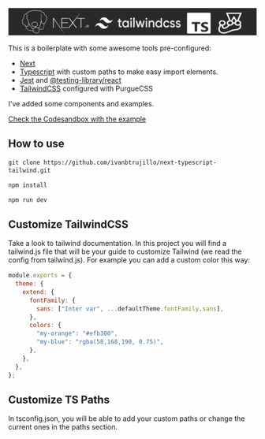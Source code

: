![alt text](./docs/header.svg "Next with super powers")

This is a boilerplate with some awesome tools pre-configured:

- [Next](https://nextjs.org/)
- [Typescript](https://www.typescriptlang.org/index.html) with custom paths to make easy import elements.
- [Jest](https://jestjs.io/en/) and [@testing-library/react](https://testing-library.com/docs/react-testing-library/intro)
- [TailwindCSS](https://tailwindcss.com/) configured with PurgueCSS

I've added some components and examples.

[Check the Codesandbox with the example](https://codesandbox.io/s/awesome-borg-x165z?file=/pages/index.tsx)

## How to use

```
git clone https://github.com/ivanbtrujillo/next-typescript-tailwind.git
```

```
npm install
```

```
npm run dev
```

## Customize TailwindCSS

Take a look to tailwind documentation. In this project you will find a tailwind.js file that will be your guide to
customize Tailwind (we read the config from tailwind.js). For example you can add a custom color this way:

```javascript
module.exports = {
  theme: {
    extend: {
      fontFamily: {
        sans: ["Inter var", ...defaultTheme.fontFamily.sans],
      },
      colors: {
        "my-orange": "#efb300",
        "my-blue": "rgba(58,168,190, 0.75)",
      },
    },
  },
};
```

## Customize TS Paths

In tsconfig.json, you will be able to add your custom paths or change the current ones in the paths section.
